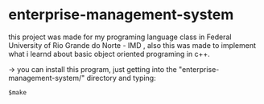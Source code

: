 # enterprise-management-system

this project was made for my programing language class in Federal University of Rio Grande do Norte - IMD , also this was made to implement what i learnd about basic object oriented programing in c++.

-> you can install this program, just getting into the "enterprise-management-system/" directory and typing:
    
    $make

